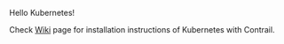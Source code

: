 Hello Kubernetes!

Check [Wiki](https://github.com/ovaleanujnpr/kubernetes/wiki) page for installation instructions of Kubernetes with Contrail.
